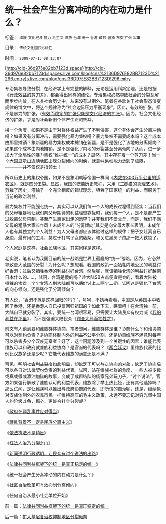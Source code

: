 # 统一社会产生分离冲动的内在动力是什么？

标签： `维族` `文化经济` `暴力` `毛主义` `汉族` `台湾` `统一` `香港` `藏独` `疆独` `东突` `扩张` `军事` 

目录： `传统文化国民劣根性`

时间： `2009-07-13 08:13:07`

[http://cid-36d976e82bb7123d.space](http://cid-36d976e82bb7123d.spaces.live.com/blog/cns%2136D976E82BB7123D%21296.entry)s.live.com/blog/cns!36D976E82BB7123D!296.entry

专治集权导致分裂，在经济学上有完整的解释，无论是运用科斯定理，还是根据《[行政效益的剪刀差](../../../2009/5/25/行政效益剪刀差和保守主义：公权分立牵制不能减少腐败.md)》，都会得出同样的结论。专治集权必然导致社会的分裂瓦解而步步内敛，在人类社会历史中，从来没有过例外。笔者在谷歌关于社会形态演变规律的博文中，将这个规律称为“社会边际压力平衡现象”。因此，有效的扩张，都不是暴力的扩张，《[有效而稳定的扩张只能是文化经济的扩张](../../../2008/9/25/人类为什么要移民太空？人类为什么要移民？.md)》。因为，社会文化经济的扩张，才是对社会新旧个体产生正的效益。

换一个角度，如果不是由于对群体权益产生了不利侵害，这个群体会产生分离冲动吗？如果没有分离冲击，需要强化暴力集权吗？暴力集权不需要成本吗？这个成本由那里摊销？象新疆的暴力集权成本摊销在新疆，是不是强化了该地的分离倾向？如果这个成本由内地摊销，是不是强化了内地的分裂甚至分离倾向？从而，进一步加大了全局性的暴力集权“维护统一”的成本？显然，其中存在着一个剪刀差！当一个大国显示出连续地区出现分裂倾向的时侯，就意味集权能力达到了极限，————并不仅仅是指领土！

所以历史上的集权帝国，如果不是象明朝等帝国一样同《[内敛在300万平公里的适农区](../../../2008/11/20/300万适农区，2000年中国历史文明的含义.md)》，就是四分五裂。显然，我国的洗脑历史教程，采用《[三脚猫的真理艺术](../../../2009/7/10/三脚猫真理艺术.md)》，剪裁了历史，灌输了一个完全相反的错误观念，牺牲了国家统一的利益，而服务于当前的政治利益。

暴力集权并不能强化统一，其实可以从我们每一个人的成长过程得到证实：当我们的父母粗暴地让我们向父母期待的利益理想靠拢时，我们每一个人，是不是都产生过脱离父母禁制，甚至产生离家出走的愿望？并非我们不爱父母，而是，我们不满父母的粗暴大家长作风！未成年人的“分离倾向”其实是向父母大家长表明，未成年人也有其独立的个人利益！为人父母者都应该体验过这样的规律：把子女赶离自已身边，最有用的工具，莫过于打骂子女的藤条，和关进黑房子的那一把大铁锁了。

个人家庭是这样，社会民族地区，其实同样是这样。

老实说，笔者认为我国目前的统一战略是世界上最蠢的“统一”战略。因为，它必然导致更大范围的分裂！为什么呢？想想看，我国的政策一面牺牲内地公民的利益讨好香港；过后又牺牲香港的利益讨好台湾，然后呢，就该牺牲台湾的利益讨好越南日本什么的……，试问，台湾是傻的吗？趁大陆SB占点便宜是会的，看着大陆被牺牲的惨景，个个台湾人到大陆都可以廉价讨上三两个二奶，试问这是强化了台湾的向心倾向，还是强化了分离倾向？

有人说，“香港不就是这样回归的吗？”，呵呵，不妨再看看，中国是从英国手中收回了香港，还是香港人自已投票回归祖国的？如此下去，瞧着吧！在台湾独一前，大陆自已就分裂了。其实，要统一台湾很容易，只需要让大陆民众有权力喊《[我的利益在那里](../../../2009/6/1/台港内地经济往来要让大陆居民问“我的利益在那里”.md)》，而不是强迫大陆民众《[顾全大局而牺牲之](http://blog.sina.com.cn/s/blog_5563a64d0100cfes.html)》。

前文有人谈到要和维族群体协商，笔者想问，维族群体是谁？协商什么？和谁协商可以对契约负责？是协商体制内外的利益不公平分割，还是协商维族不满意时每年可以杀害多少个汉族无辜者？好了，这个问题涉及到一个关键性的因素：谁能代表维族可以和政府就维族利益协商？是官派的代表吗？《[两会廷议](../../../2009/3/16/欣赏两会代表们的之无私代议.md)》里维族代表的比例比汉族多还是少呢？它能代表维族的满意还是不满？

可见，明明社会利益裂痕如此明显，却缺乏了可以与之协商的对象；缺乏了协商后可以各自对法律契约负责的利益代表。试问，站在维族社群的角度，一些人被少数或真或假或添油加醋的故事，变成了成群结队的杨家兄弟玩刀子，“讨个说法”。官方如果强行解散了维族认可的利益代表，维族除了攀上热比娅，还有其他选择吗？那么试问，是让维族可以推出与政府协商的代表，即所谓的自治呢，还是，继续象对汉族体制外的农民市民一样维持高压的毛主义政策，永远不要忘记对穷光蛋中国人的阶级斗争，那个，更能令社会分裂呢？

《[政府在疆乱事件应对得当](../../../2009/7/11/政府在疆乱事件应对得当.md)》

《[疆乱背景不一定是民族分离主义](http://blog.sina.com.cn/s/blog_5563a64d0100dqjw.html)》

《[依法执法不是镇压](../../../2009/7/12/政府依法执法不是镇压.md)》

《[枉法人治乃分裂之门](../../../2009/7/12/枉法人治乃分裂之门.md)》

《[新闻透明行政透明，让民众有讨个说法的出路](http://blog.sina.com.cn/s/blog_5563a64d0100dqxa.html)》

《[法律共同利益框架下的统一是真正稳定的统一](../../../2009/7/12/法律共同利益框架下的统一是真正稳定的统一.md)》

《统一社会产生分离冲动的内在动力是什么？》

《社区自治改革可有效抑制分离倾向》

《任何自治从最小社会单位开始》



前一篇：[法律共同利益框架下的统一是真正稳定的统一](../../../2009/7/12/法律共同利益框架下的统一是真正稳定的统一.md)

后一篇：[扩大基层自治权抑制地区分裂倾向](../../../2009/7/13/扩大基层自治权抑制地区分裂倾向.md)